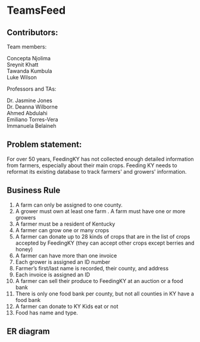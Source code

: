 # TeamsFeed

## Contributors:  

Team members:  

Concepta Njolima  
Sreynit Khatt  
Tawanda Kumbula  
Luke Wilson  

Professors and TAs:

Dr. Jasmine Jones  
Dr. Deanna Wilborne  
Ahmed Abdulahi  
Emiliano Torres-Vera  
Immanuela Belaineh  

## Problem statement:  
For over 50 years, FeedingKY has not collected enough detailed information from farmers, especially about their main crops. Feeding KY needs to reformat its existing database to track farmers' and growers' information.  

## Business Rule 
1. A farm can only be assigned to one county. 
2. A grower must own at least one farm . A farm must have one or more growers
3. A farmer must be a resident of Kentucky
4. A farmer can grow one or many crops
5. A farmer can donate up to 28 kinds of crops that are in the list of crops accepted by FeedingKY (they can accept other crops except berries and honey)
6. A farmer can have more than one invoice
7. Each grower is assigned an ID number 
8. Farmer’s first/last name is recorded, their county, and address
9. Each invoice is assigned an ID
10. A farmer can sell their produce to FeedingKY at an auction or a food bank
11. There is only one food bank per county, but not all counties in KY have a food bank
12. A farmer can donate to KY Kids eat or not
13. Food has name and type.

## ER diagram

